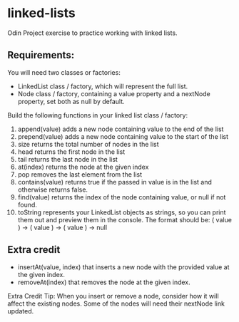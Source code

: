 # linked-lists

Odin Project exercise to practice working with linked lists.

## Requirements:

You will need two classes or factories:

- LinkedList class / factory, which will represent the full list.
- Node class / factory, containing a value property and a nextNode property, set both as null by default.

Build the following functions in your linked list class / factory:

1. append(value) adds a new node containing value to the end of the list
2. prepend(value) adds a new node containing value to the start of the list
3. size returns the total number of nodes in the list
4. head returns the first node in the list
5. tail returns the last node in the list
6. at(index) returns the node at the given index
7. pop removes the last element from the list
8. contains(value) returns true if the passed in value is in the list and otherwise returns false.
9. find(value) returns the index of the node containing value, or null if not found.
10. toString represents your LinkedList objects as strings, so you can print them out and preview them in the console. The format should be: ( value ) -> ( value ) -> ( value ) -> null

## Extra credit

- insertAt(value, index) that inserts a new node with the provided value at the given index.
- removeAt(index) that removes the node at the given index.

Extra Credit Tip: When you insert or remove a node, consider how it will affect the existing nodes. Some of the nodes will need their nextNode link updated.
